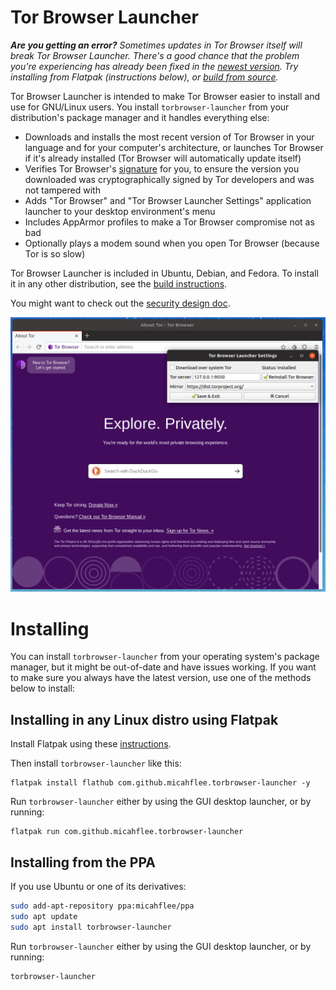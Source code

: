 # Tor Browser Launcher

_**Are you getting an error?** Sometimes updates in Tor Browser itself will break Tor Browser Launcher. There's a good chance that the problem you're experiencing has already been fixed in the [newest version](https://github.com/micahflee/torbrowser-launcher/releases). Try installing from Flatpak (instructions below), or [build from source](/BUILD.md)._

Tor Browser Launcher is intended to make Tor Browser easier to install and use for GNU/Linux users. You install ```torbrowser-launcher``` from your distribution's package manager and it handles everything else:

* Downloads and installs the most recent version of Tor Browser in your language and for your computer's architecture, or launches Tor Browser if it's already installed (Tor Browser will automatically update itself)
* Verifies Tor Browser's [signature](https://www.torproject.org/docs/verifying-signatures.html.en) for you, to ensure the version you downloaded was cryptographically signed by Tor developers and was not tampered with
* Adds "Tor Browser" and "Tor Browser Launcher Settings" application launcher to your desktop environment's menu
* Includes AppArmor profiles to make a Tor Browser compromise not as bad
* Optionally plays a modem sound when you open Tor Browser (because Tor is so slow)

Tor Browser Launcher is included in Ubuntu, Debian, and Fedora. To install it in any other distribution, see the [build instructions](/BUILD.md).

You might want to check out the [security design doc](/security_design.md).

![Tor Browser Launcher screenshot](/screenshot.png)

# Installing

You can install `torbrowser-launcher` from your operating system's package manager, but it might be out-of-date and have issues working. If you want to make sure you always have the latest version, use one of the methods below to install:

## Installing in any Linux distro using Flatpak

Install Flatpak using these [instructions](https://flatpak.org/setup/).

Then install `torbrowser-launcher` like this:

```
flatpak install flathub com.github.micahflee.torbrowser-launcher -y
```

Run `torbrowser-launcher` either by using the GUI desktop launcher, or by running:

```
flatpak run com.github.micahflee.torbrowser-launcher
```

## Installing from the PPA

If you use Ubuntu or one of its derivatives:

```sh
sudo add-apt-repository ppa:micahflee/ppa
sudo apt update
sudo apt install torbrowser-launcher
```

Run `torbrowser-launcher` either by using the GUI desktop launcher, or by running:

```
torbrowser-launcher
```